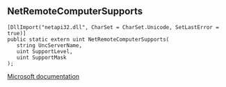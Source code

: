## NetRemoteComputerSupports

```
[DllImport("netapi32.dll", CharSet = CharSet.Unicode, SetLastError = true)]
public static extern uint NetRemoteComputerSupports(
   string UncServerName,
   uint SupportLevel,
   uint SupportMask
);
```

[Microsoft documentation](https://docs.microsoft.com/en-us/windows/win32/api/lmapibuf/nf-lmapibuf-netremotecomputersupports)
